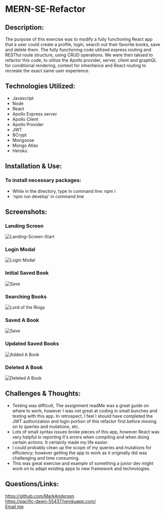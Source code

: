 # MERN-SE-Refactor

## Description:
The purpose of this exercise was to modify a fully functioning React app that a user could create a profile, login, search out their favorite books, save and delete them. The fully functioning code utilized express routing and RESTful route structure, using CRUD operations. We were then taksed to refactor this code, to utilize the Apollo provider, server, client and graphQL for conditional rendering, context for inheritance and React routing to recreate the exact same user experience.

## Technologies Utilized:
- Javascript
- Node 
- React
- Apollo Express server
- Apollo Client
- Apollo Provider
- JWT
- BCrypt
- Mongoose
- Mongo Atlas
- Heroku

## Installation & Use:

### To install necessary packages:
- While in the directory, type in command line: npm i
- 'npm run develop' in command line

## Screenshots:
### Landing Screen
![Landing-Screen-Start](./images/landing.PNG)

### Login Modal
![Login Modal](./images/loginModal.PNG)

### Initial Saved Book
![Save](./images/savedBooks.PNG)

### Searching Books
![Lord of the Rings](./images/search.PNG)

### Saved A Book
![Save](./images/save.PNG)

### Updated Saved Books
![Added A Book](./images/newSavedBooks.PNG)

### Deleted A Book
![Deleted A Book](./images/newestSaveBooks.PNG)

## Challenges & Thoughts:
- Testing was difficult, The assignment readMe was a great guide on where to work, however I was not great at coding in small bunches and testing with this app. In retrospect, I feel I should have completed the JWT authorization and login portion of this refactor first before moving on to queries and mutations, etc. 
- Lots of small syntax issues broke pieces of this app, however React was very helpful in reporting it's errors when compiling and when doing certain actions. It certainly made my life easier.
- I could probably clean up the scope of my queries and mutations for efficiency; however getting the app to work as it originally did was challenging and time consuming.
- This was great exercise and example of something a junior dev might work on to adapt existing apps to new framework and technologies.

## Questions/Links:
https://github.com/MarkAndersen
<br>
https://pacific-dawn-55437.herokuapp.com/
<br>
[Email me](mailto:Mark.Andersen75@gmail.com)
